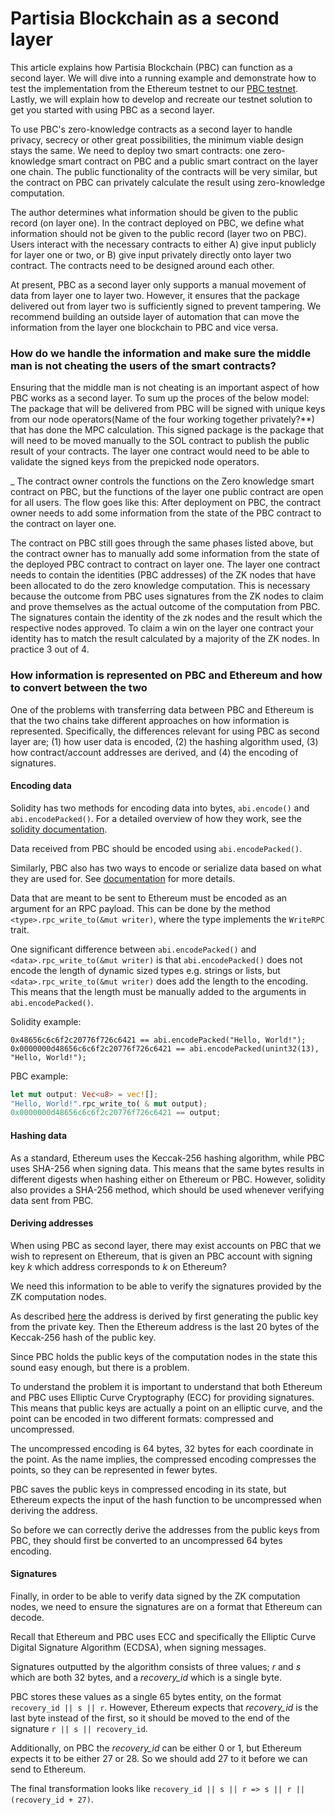 # Partisia Blockchain as a second layer

This article explains how Partisia Blockchain (PBC) can function as a second layer. We will dive into a running example and demonstrate how to test the implementation from the Ethereum testnet to our [PBC testnet](testnet.md). Lastly, we will explain how to develop and recreate our testnet solution to get you started with using PBC as a second layer.

To use PBC's zero-knowledge contracts as a second layer to handle privacy, secrecy or other great possibilities, the minimum viable design stays the same. We need to deploy two smart contracts: one zero-knowledge smart contract on PBC and a public smart contract on the layer one chain. The public functionality of the contracts will be very similar, but the contract on PBC can privately calculate the result using zero-knowledge computation.

The author determines what information should be given to the public record (on layer one). In the contract deployed on PBC, we define what information should not be given to the public record (layer two on PBC). Users interact with the necessary contracts to either A) give input publicly for layer one or two, or B) give input privately directly onto layer two contract. The contracts need to be designed around each other.

At present, PBC as a second layer only supports a manual movement of data from layer one to layer two. However, it ensures that the package delivered out from layer two is sufficiently signed to prevent tampering.
We recommend building an outside layer of automation that can move the information from the layer one blockchain to PBC and vice versa.

### How do we handle the information and make sure the middle man is not cheating the users of the smart contracts?

Ensuring that the middle man is not cheating is an important aspect of how PBC works as a second layer. To sum up the proces of the below model: The package that will be delivered from PBC will be signed with unique keys from our node operators(Name of the four working together privately?\*\*) that has done the MPC calculation. This signed package is the package that will need to be moved manually to the SOL contract to publish the public result of your contracts. The layer one contract would need to be able to validate the signed keys from the prepicked node operators.

\_
The contract owner controls the functions on the Zero knowledge smart contract on PBC, but the functions of the layer one public contract are open for all users. The flow goes like this: After deployment on PBC, the contract owner needs to add some information from the state of the PBC contract to the contract on layer one.

The contract on PBC still goes through the same phases listed above, but the contract owner has to manually add some information from the state of the deployed PBC contract to contract on layer one. The layer one contract needs to contain the identities (PBC addresses) of the ZK nodes that have been allocated to do the zero knowledge computation. This is necessary because the outcome from PBC uses signatures from the ZK nodes to claim and prove themselves as the actual outcome of the computation from PBC. The signatures contain the identity of the zk nodes and the result which the respective nodes approved. To claim a win on the layer one contract your identity has to match the result calculated by a majority of the ZK nodes. In practice 3 out of 4.

### How information is represented on PBC and Ethereum and how to convert between the two

One of the problems with transferring data between PBC and Ethereum is that the two chains take
different approaches on how information is represented. Specifically, the differences relevant for
using PBC as second layer are; (1) how user data is encoded, (2) the hashing algorithm used,
(3) how contract/account addresses are derived, and (4) the encoding of signatures.

#### Encoding data

Solidity has two methods for encoding data into bytes, `abi.encode()` and `abi.encodePacked()`.
For a detailed overview of how they work, see the
[solidity documentation](https://docs.soliditylang.org/en/latest/abi-spec.html).

Data received from PBC should be encoded using `abi.encodePacked()`.

Similarly, PBC also has two ways to encode or serialize data based on what they are used for.
See [documentation](https://partisiablockchain.gitlab.io/documentation/abiv.html) for more details.

Data that are meant to be sent to Ethereum must be encoded as an argument for an RPC payload.
This can be done by the method `<type>.rpc_write_to(&mut writer)`, where the type implements
the `WriteRPC` trait.

One significant difference between `abi.encodePacked()` and `<data>.rpc_write_to(&mut writer)` is
that `abi.encodePacked()` does not encode the length of dynamic sized types e.g. strings or lists,
but `<data>.rpc_write_to(&mut writer)` does add the length to the encoding.
This means that the length must be manually added to the arguments in `abi.encodePacked()`.

Solidity example:

```solidity
0x48656c6c6f2c20776f726c6421 == abi.encodePacked("Hello, World!");
0x0000000d48656c6c6f2c20776f726c6421 == abi.encodePacked(unint32(13), "Hello, World!");
```

PBC example:

```rust
let mut output: Vec<u8> = vec![];
"Hello, World!".rpc_write_to( & mut output);
0x0000000d48656c6c6f2c20776f726c6421 == output;
```

#### Hashing data

As a standard, Ethereum uses the Keccak-256 hashing algorithm, while PBC uses SHA-256 when signing
data.
This means that the same bytes results in different digests when hashing either on Ethereum or PBC.
However, solidity also provides a SHA-256 method, which should be used whenever verifying data sent
from PBC.

#### Deriving addresses

When using PBC as second layer, there may exist accounts on PBC that we wish to represent on
Ethereum, that is given an PBC account with signing key _k_ which address corresponds to _k_ on
Ethereum?

We need this information to be able to verify the signatures provided by the ZK computation nodes.

As described [here](https://ethereum.org/en/developers/docs/accounts/#account-creation) the address
is derived by first generating the public key from the private key. Then the Ethereum address is the
last 20 bytes of the Keccak-256 hash of the public key.

Since PBC holds the public keys of the computation nodes in the state this sound easy enough, but
there is a problem.

To understand the problem it is important to understand that both Ethereum and PBC uses Elliptic
Curve Cryptography (ECC) for providing signatures. This means that public keys are actually a point
on an elliptic curve, and the point can be encoded in two different formats: compressed and
uncompressed.

The uncompressed encoding is 64 bytes, 32 bytes for each coordinate in the point.
As the name implies, the compressed encoding compresses the points, so they can be represented in
fewer bytes.

PBC saves the public keys in compressed encoding in its state, but Ethereum expects the input of the
hash function to be uncompressed when deriving the address.

So before we can correctly derive the addresses from the public keys from PBC, they should first
be converted to an uncompressed 64 bytes encoding.

#### Signatures

Finally, in order to be able to verify data signed by the ZK computation nodes, we need to ensure
the signatures are on a format that Ethereum can decode.

Recall that Ethereum and PBC uses ECC and specifically the Elliptic Curve Digital Signature
Algorithm (ECDSA), when signing messages.

Signatures outputted by the algorithm consists of three values; _r_ and _s_ which are both 32 bytes,
and a _recovery_id_ which is a single byte.

PBC stores these values as a single 65 bytes entity, on the format `recovery_id || s || r`.
However, Ethereum expects that _recovery_id_ is the last byte instead of the first, so it
should be moved to the end of the signature `r || s || recovery_id`.

Additionally, on PBC the _recovery_id_ can be either 0 or 1, but Ethereum expects it to be either
27 or 28. So we should add 27 to it before we can send to Ethereum.

The final transformation looks like
`recovery_id || s || r => s || r || (recovery_id + 27)`.
